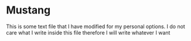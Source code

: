 # Mustang
This is some text file that I have modified for my personal options. I do not care what I write inside this file therefore I will write whatever I want 